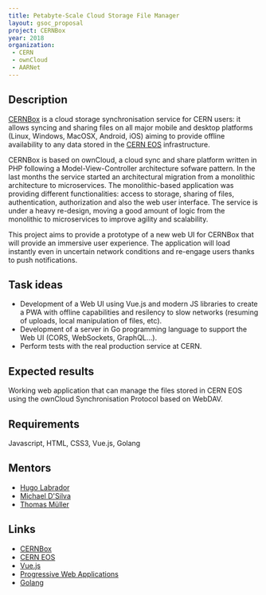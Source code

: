 ```yaml
---
title: Petabyte-Scale Cloud Storage File Manager
layout: gsoc_proposal
project: CERNBox
year: 2018
organization:
 - CERN
 - ownCloud
 - AARNet
---
```


## Description

[CERNBox](http://cernbox.web.cern.ch) is a cloud storage synchronisation service
for CERN users: it allows syncing
and sharing files on all major mobile and desktop platforms (Linux, Windows,
MacOSX, Android, iOS) aiming to provide offline availability to any data stored
in the [CERN EOS](http://eos.web.cern.ch) infrastructure. 

CERNBox is based on ownCloud, a cloud sync and share platform written in PHP
following a Model-View-Controller architecture sofware pattern. In the last
months the service started an architectural migration from a monolithic architecture to
microservices. The monolithic-based application was providing different
functionalities: access to storage, sharing of files, authentication,
authorization and also the web user interface. The service is under a heavy 
re-design, moving a good amount of logic from the monolithic to microservices to
improve agility and scalability.

This project aims to provide a prototype of a new web UI for CERNBox that will
provide an immersive user experience. The application will load instantly even
in uncertain network conditions and re-engage users thanks to push notifications.

## Task ideas
- Development of a Web UI using Vue.js and modern JS libraries to create a PWA
  with offline capabilities and resilency to slow networks (resuming of uploads,
local manipulation of files, etc).
- Development of a server in Go programming language to support the Web UI
  (CORS, WebSockets, GraphQL...).
- Perform tests with the real production service at CERN.

## Expected results
Working web application that can manage the files stored in CERN EOS
using the ownCloud Synchronisation Protocol based on WebDAV.

## Requirements
Javascript, HTML, CSS3, Vue.js, Golang

## Mentors
  * [Hugo Labrador](mailto:hugo.gonzalez.labrador@cern.ch)
  * [Michael D'Silva](mailto:michael.dsilva@aarnet.edu.au)
  * [Thomas Müller](mailto:deepdiver@owncloud.com)

## Links
  * [CERNBox](https://cernbox.web.cern.ch/)
  * [CERN EOS](https://eos.web.cern.ch/)
  * [Vue.js](https://vuejs.org/)
  * [Progressive Web Applications](https://developers.google.com/web/progressive-web-apps/)
  * [Golang](https://golang.org/)
